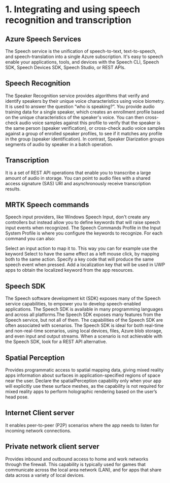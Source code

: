 
# 1. Integrating and using speech recognition and transcription
## Azure Speech Services
The Speech service is the unification of speech-to-text, text-to-speech, and speech-translation into a single Azure subscription. It's easy to speech enable your applications, tools, and devices with the Speech CLI, Speech SDK, Speech Devices SDK, Speech Studio, or REST APIs.
## Speech Recognition
The Speaker Recognition service provides algorithms that verify and identify speakers by their unique voice characteristics using voice biometry. It is used to answer the question “who is speaking?”. You provide audio training data for a single speaker, which creates an enrollment profile based on the unique characteristics of the speaker's voice. You can then cross-check audio voice samples against this profile to verify that the speaker is the same person (speaker verification), or cross-check audio voice samples against a group of enrolled speaker profiles, to see if it matches any profile in the group (speaker identification). In contrast, Speaker Diarization groups segments of audio by speaker in a batch operation.
## Transcription
It is a set of REST API operations that enable you to transcribe a large amount of audio in storage. You can point to audio files with a shared access signature (SAS) URI and asynchronously receive transcription results.
## MRTK Speech commands
Speech input providers, like Windows Speech Input, don't create any controllers but instead allow you to define keywords that will raise speech input events when recognized. The Speech Commands Profile in the Input System Profile is where you configure the keywords to recognize. For each command you can also:

Select an input action to map it to. This way you can for example use the keyword Select to have the same effect as a left mouse click, by mapping both to the same action.
Specify a key code that will produce the same speech event when pressed.
Add a localization key that will be used in UWP apps to obtain the localized keyword from the app resources.
## Speech SDK
The Speech software development kit (SDK) exposes many of the Speech service capabilities, to empower you to develop speech-enabled applications. The Speech SDK is available in many programming languages and across all platforms.The Speech SDK exposes many features from the Speech service, but not all of them. The capabilities of the Speech SDK are often associated with scenarios. The Speech SDK is ideal for both real-time and non-real-time scenarios, using local devices, files, Azure blob storage, and even input and output streams. When a scenario is not achievable with the Speech SDK, look for a REST API alternative.

## Spatial Perception
Provides programmatic access to spatial mapping data, giving mixed reality apps information about surfaces in application-specified regions of space near the user. Declare the spatialPerception capability only when your app will explicitly use these surface meshes, as the capability is not required for mixed reality apps to perform holographic rendering based on the user’s head pose.

## Internet Client server
It enables peer-to-peer (P2P) scenarios where the app needs to listen for incoming network connections.
## Private network client server
Provides inbound and outbound access to home and work networks through the firewall. This capability is typically used for games that communicate across the local area network (LAN), and for apps that share data across a variety of local devices.



